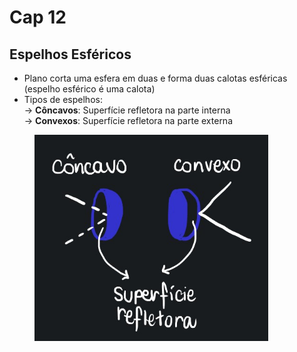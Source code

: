 # Cap 12

## Espelhos Esféricos

* Plano corta uma esfera em duas e forma duas calotas esféricas (espelho esférico é uma calota)
* Tipos de espelhos: \
  \-> **Côncavos**: Superfície refletora na parte interna \
  \-> **Convexos**: Superfície refletora na parte externa

<figure><img src="../../.gitbook/assets/image (18).png" alt="" width="374"><figcaption></figcaption></figure>
